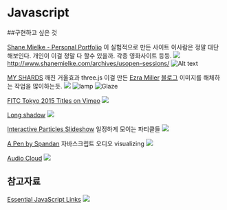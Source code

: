 # Javascript

##구현하고 싶은 것

[Shane Mielke - Personal Portfolio](http://www.shanemielke.com/) 이 실험적으로 만든 사이트
이사람은 정말 대단해보인다. 개인이 이걸 정말 다 할수 있을까. 각종 영화사이트 등등.
![](http://kmyh.kr/markdown_images/Shane_Mielke_-_Personal_Portfolio_2015-02-25_01-30-49.jpg)
http://www.shanemielke.com/archives/usopen-sessions/
![Alt text](http://kmyh.kr/markdown_images/US_Open_Sessions_-_Motion_Demo_2015-02-23_13-15-10.jpg)

[MY SHARDS](http://myshards.com/)
깨진 거울효과 three.js
이걸 만든 [Ezra Miller](http://ezramiller.biz/)
[블로그](http://ezmill.tumblr.com/)
이미지를 해체하는 작업을 많이하는듯.
![](http://kmyh.kr/markdown_images/MY_SHARDS_2015-02-25_01-24-02.jpg)
![lamp](http://kmyh.kr/markdown_images/Ezra_Miller_2015-02-25_01-39-36.jpg)
![Glaze](http://kmyh.kr/markdown_images/Ezra_Miller_2015-02-25_01-43-19.jpg)

[FITC Tokyo 2015 Titles on Vimeo](https://vimeo.com/118919656)
![](http://kmyh.kr/markdown_images/FITC_Tokyo_2015_Titles_on_Vimeo_2015-02-25_01-25-07.jpg)

[Long shadow](http://codepen.io/mladen___/pen/gbvqBo)
![](http://kmyh.kr/markdown_images/Long_shadow_2015-02-25_01-35-14.jpg)

[Interactive Particles Slideshow](http://tympanus.net/codrops/2013/07/03/interactive-particles-slideshow/)
일정하게 모이는 파티클들
![](http://kmyh.kr/markdown_images/InteractiveParticlesSlideshow.png)

[A Pen by Spandan](http://codepen.io/cssacropolis/pen/ogZgzy)
자바스크립트 오디오 visualizing
![](http://kmyh.kr/markdown_images/A_Pen_by_Spandan_2015-02-25_01-33-31.jpg)


[Audio Cloud](http://codepen.io/ma77os/pen/spekH)
![](http://kmyh.kr/markdown_images/Audio_Cloud_2015-02-25_01-32-44.jpg)

## 참고자료

[Essential JavaScript Links](https://gist.github.com/ericelliott/d576f72441fc1b27dace)
![](http://kmyh.kr/markdown_images/Essential_JavaScript_Links_2015-02-25_01-17-58.jpg)


